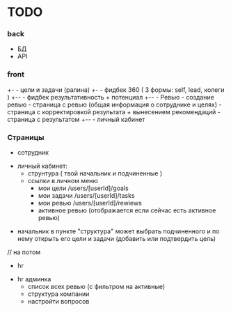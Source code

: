 # TODO

### back
- БД
- API
### front
+-  - цели и задачи (ралина)
+-  - фидбек 360 ( 3 формы: self, lead, колеги ) 
+-- - фидбек результативность + потенциал
+-- - Ревью
        - создание ревью
        - страница с ревью (общая информация о сотруднике и целях)
        - страница с корректировкой результата + вынесением рекомендаций
        - страница с результатом
+-- - личный кабинет



### Страницы

* сотрудник
- личный кабинет:
    - струнтура ( твой начальник и подчиненные )
    - ссылки в личном меню
        - мои цели
        /users/[userId]/goals
        <!-- /goals -->
        - мои задачи
        /users/[userId]/tasks
        <!-- /tasks -->
        - мои ревью
        /users/[userId]/rewiews
        <!-- /rewiews -->
        * активное ревью (отображается если сейчас есть активное ревью)

* начальник
в пункте "структура" может выбрать подчиненного и по нему открыть его цели и задачи (добавить или подтвердить цель) 




//  на потом
* hr 
- hr админка
    - список всех ревью (с фильтром на активные)
    - структура компании
    - настройти вопросов    

